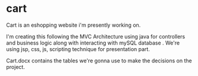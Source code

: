 # cart
Cart is an eshopping website i'm presently working on.

I'm creating this following the MVC Architecture using java for controllers and business logic along with interacting with mySQL database .
We're using jsp, css, js, scripting technique for presentation part.

Cart.docx contains the tables we're gonna use to make the decisions on the project.
